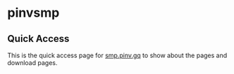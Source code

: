 # pinvsmp
## Quick Access
This is the quick access page for [smp.pinv.gq](https://smp.pinv.gq) to show about the pages and download pages.
